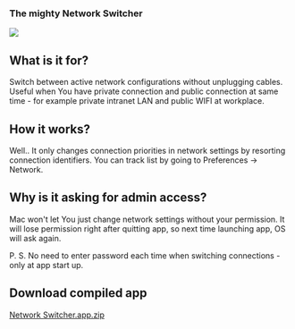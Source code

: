 ### The mighty Network Switcher

![](https://cloud.githubusercontent.com/assets/2383901/19402464/ce343cb6-9226-11e6-9ade-b7aea4ac1c22.png)

## What is it for?

Switch between active network configurations without unplugging cables. Useful when You have private connection and public connection at same time - for example private intranet LAN and public WIFI at workplace.

## How it works? 

Well.. It only changes connection priorities in network settings by resorting connection identifiers. You can track list by going to Preferences -> Network.

## Why is it asking for admin access?

Mac won't let You just change network settings without your permission. It will lose permission right after quitting app, so next time launching app, OS will ask again. 

P. S. No need to enter password each time when switching connections - only at app start up.

## Download compiled app

[Network Switcher.app.zip](https://github.com/PauliusVindzigelskis/Network-Switcher/files/530453/Network.Switcher.app.zip)
